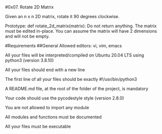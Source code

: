 #0x07. Rotate 2D Matrix

Given an n x n 2D matrix, rotate it 90 degrees clockwise.

Prototype: def rotate_2d_matrix(matrix):
Do not return anything. The matrix must be edited in-place.
You can assume the matrix will have 2 dimensions and will not be empty.


#Requirements
##General
Allowed editors: vi, vim, emacs

All your files will be interpreted/compiled on Ubuntu 20.04 LTS using python3 (version 3.8.10)

All your files should end with a new line

The first line of all your files should be exactly #!/usr/bin/python3

A README.md file, at the root of the folder of the project, is mandatory

Your code should use the pycodestyle style (version 2.8.0)

You are not allowed to import any module

All modules and functions must be documented

All your files must be executable
